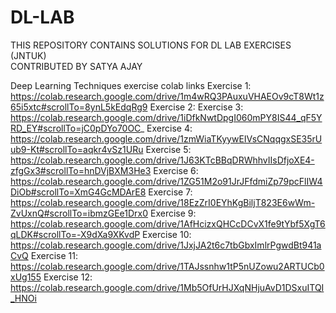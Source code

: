 # DL-LAB
THIS REPOSITORY CONTAINS SOLUTIONS FOR DL LAB EXERCISES (JNTUK)<br>
CONTRIBUTED BY SATYA AJAY

Deep Learning Techniques exercise colab links
Exercise 1: https://colab.research.google.com/drive/1m4wRQ3PAuxuVHAEOv9cT8Wt1z65i5xtc#scrollTo=8ynL5kEdqRg9
Exercise 2:
Exercise 3:
https://colab.research.google.com/drive/1iDfkNwtDpgI060mPY8IS44_qF5YRD_EY#scrollTo=jC0pDYo70OC_
Exercise 4:
https://colab.research.google.com/drive/1zmWiaTKyywEIVsCNqqgxSE35rUub9-Kt#scrollTo=aqkr4vSz1URu
Exercise 5:
https://colab.research.google.com/drive/1J63KTcBBqDRWhhvIIsDfjoXE4-zfgGx3#scrollTo=hnDVjBXM3He3
Exercise 6:
https://colab.research.google.com/drive/1ZG51M2o91JrJFfdmiZp79pcFlIW4DiOb#scrollTo=XmG4GcMDArE8
Exercise 7:
https://colab.research.google.com/drive/18EzZrI0EYhKgBiljT823E6wWm-ZvUxnQ#scrollTo=ibmzGEe1Drx0
Exercise 9:
https://colab.research.google.com/drive/1AfHcizxQHCcDCvX1fe9tYbf5XgT6qLDK#scrollTo=-X9dXa9XKvdP
Exercise 10:
https://colab.research.google.com/drive/1JxjJA2t6c7tbGbxImlrPgwdBt941aCvQ
Exercise 11:
https://colab.research.google.com/drive/1TAJssnhw1tP5nUZowu2ARTUCb0xUg155
Exercise 12:
https://colab.research.google.com/drive/1Mb5OfUrHJXqNHjuAvD1DSxuITQI_HNOi
